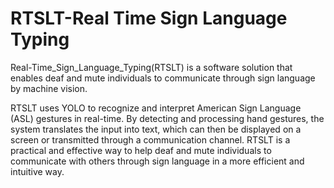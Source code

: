 # RTSLT-Real Time Sign Language Typing
Real-Time_Sign_Language_Typing(RTSLT) is a software solution that enables deaf and mute individuals to communicate through sign language by machine vision. 

RTSLT uses YOLO to recognize and interpret American Sign Language (ASL) gestures in real-time. By detecting and processing hand gestures, the system translates the input into text, which can then be displayed on a screen or transmitted through a communication channel. RTSLT is a practical and effective way to help deaf and mute individuals to communicate with others through sign language in a more efficient and intuitive way.
